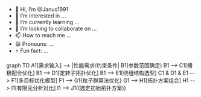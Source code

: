 - 👋 Hi, I’m @Janus1991
- 👀 I’m interested in ...
- 🌱 I’m currently learning ...
- 💞️ I’m looking to collaborate on ...
- 📫 How to reach me ...
- 😄 Pronouns: ...
- ⚡ Fun fact: ...

<!---
Janus1991/Janus1991 is a ✨ special ✨ repository because its `README.md` (this file) appears on your GitHub profile.
You can click the Preview link to take a look at your changes.
--->
graph TD
A1[需求输入] --> |性能需求/约束条件| B1(参数范围确定)
B1 --> C1[槽极配合优化]
B1 --> D1[定转子拓扑优化]
B1 --> E1[绕组结构选型]
C1 & D1 & E1 --> F1[多目标优化模型]
F1 --> G1{粒子群算法优化}
G1 --> H1[拓扑方案组合]
H1 --> I1[有限元分析对比]
I1 --> J1((选定初始拓扑方案))
